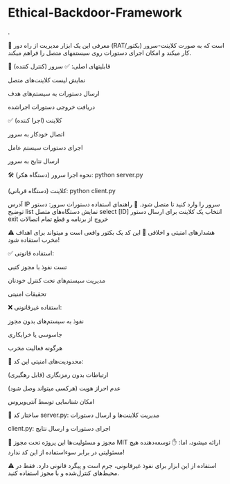 # Ethical-Backdoor-Framework

.

📌 معرفی
این یک ابزار مدیریت از راه دور (RAT/بکتور) است که به صورت کلاینت-سرور کار میکند و امکان اجرای دستورات روی سیستمهای متصل را فراهم میکند.

🔧 قابلیتهای اصلی:
✅ سرور (کنترل کننده)

نمایش لیست کلاینت‌های متصل

ارسال دستورات به سیستم‌های هدف

دریافت خروجی دستورات اجراشده

✅ کلاینت (اجرا کننده)

اتصال خودکار به سرور

اجرای دستورات سیستم عامل

ارسال نتایج به سرور

🛠 نحوه اجرا
سرور (دستگاه هکر):
python server.py

کلاینت (دستگاه قربانی):
python client.py

آدرس IP سرور را وارد کنید تا متصل شود.
📜 راهنمای استفاده
دستورات سرور:
دستور	توضیح
list	نمایش دستگاه‌های متصل
select [ID]	انتخاب یک کلاینت برای ارسال دستور
exit	خروج از برنامه و قطع تمام اتصالات

⚠ هشدارهای امنیتی و اخلاقی
🔴 این کد یک بکتور واقعی است و میتواند برای اهداف مخرب استفاده شود!

✅ استفاده قانونی:

تست نفوذ با مجوز کتبی

مدیریت سیستم‌های تحت کنترل خودتان

تحقیقات امنیتی

❌ استفاده غیرقانونی:

نفوذ به سیستم‌های بدون مجوز

جاسوسی یا خرابکاری

هرگونه فعالیت مخرب

🔐 محدودیت‌های امنیتی این کد:

ارتباطات بدون رمزنگاری (قابل رهگیری)

عدم احراز هویت (هرکسی میتواند وصل شود)

امکان شناسایی توسط آنتی‌ویروس

📂 ساختار کد
server.py: مدیریت کلاینت‌ها و ارسال دستورات

client.py: اجرای دستورات و ارسال نتایج

📜 مجوز و مسئولیت‌ها
این پروژه تحت مجوز MIT ارائه میشود، اما:
✋ توسعه‌دهنده هیچ مسئولیتی در برابر سوءاستفاده از این کد ندارد!

⚠ استفاده از این ابزار برای نفوذ غیرقانونی، جرم است و پیگرد قانونی دارد. فقط در محیط‌های کنترل‌شده و با مجوز استفاده کنید.



